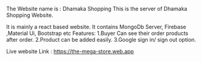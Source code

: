 The Website name is : Dhamaka Shopping
This is the server of Dhamaka Shopping Website.

It is mainly a react based website.
It contains MongoDb Server, Firebase ,Material Ui, Bootstrap etc
Features:
1.Buyer Can see their order products after order.
2.Product can be added easily.
3.Google sign in/ sign out option.


Live website Link : https://the-mega-store.web.app

